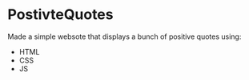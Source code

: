 # PostivteQuotes

Made a simple websote that displays a bunch of positive quotes using:
  - HTML
  - CSS
  - JS 
